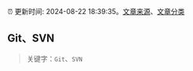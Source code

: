 :alarm_clock: 更新时间: 2024-08-22 18:39:35。[文章来源](/README.md)、[文章分类](/TAGS.md)

## Git、SVN


> 关键字：`Git`、`SVN`



